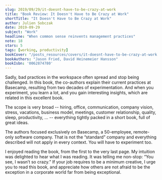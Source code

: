 ```yaml
---
slug: 2019/09/29/it-doesnt-have-to-be-crazy-at-work
title: "Book Review: It Doesn't Have to Be Crazy at Work"
shortTitle: "It Doesn't Have to Be Crazy at Work"
author: Julien Sobczak
date: 2019-09-29
subject: "Work"
headline: "When common sense reinvents management practices"
note: 18
stars: 5
tags: [working, productivity]
bookCover: "/posts_resources/covers/it-doesnt-have-to-be-crazy-at-work.jpg"
bookAuthors: "Jason Fried, David Heinemeier Hansson"
bookIsbn: '0062874780'
---
```



Sadly, bad practices in the workspace often spread and stop being challenged. In this book, the co-authors explain their current practices at Basecamp, resulting from two decades of experimentation. And when you experiment, you learn a lot, and you gain interesting insights, which are related in this excellent book.

The scope is very broad -- hiring, office, communication, company vision, stress, vacations, business model, meetings, customer relationship, quality, sleep, productivity, … -- everything tightly packed in a short book, full of great ideas.

The authors focused exclusively on Basecamp, a 50-employee, remote-only software company. That is not the “standard” company and everything described will not apply in every context. You will have to experiment too.

I enjoyed reading the book, from the first to the very last page. My intuition was delighted to hear what I was reading. It was telling me non-stop: “You see, I wasn’t so crazy.” If your job requires to be a minimum creative, I urge you to read this book, and appreciate how others are not afraid to be the exception in a corporate world far from being exceptional.


